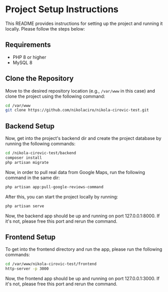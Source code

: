 # Project Setup Instructions

This README provides instructions for setting up the project and running it locally. Please follow the steps below:

## Requirements

- PHP 8 or higher
- MySQL 8

## Clone the Repository

Move to the desired repository location (e.g., `/var/www` in this case) and clone the project using the following command:

```bash
cd /var/www
git clone https://github.com/nikolaciro/nikola-cirovic-test.git
```
## Backend Setup

Now, get into the project's backend dir and create the project database by running the following commands:

```bash
cd /nikola-cirovic-test/backend
composer install
php artisan migrate
```

Now, in order to pull real data from Google Maps, run the following command in the same dir:
```bash
php artisan app:pull-google-reviews-command
```
After this, you can start the project locally by running:
```bash
php artisan serve
```
Now, the backend app should be up and running on port 127.0.0.1:8000. If it's not, please free this port and rerun the command.

## Frontend Setup

To get into the frontend directory and run the app, please run the following commands:
```bash
cd /var/www/nikola-cirovic-test/frontend
http-server -p 3000
```
Now, the frontend app should be up and running on port 127.0.0.1:3000. If it's not, please free this port and rerun the command.
